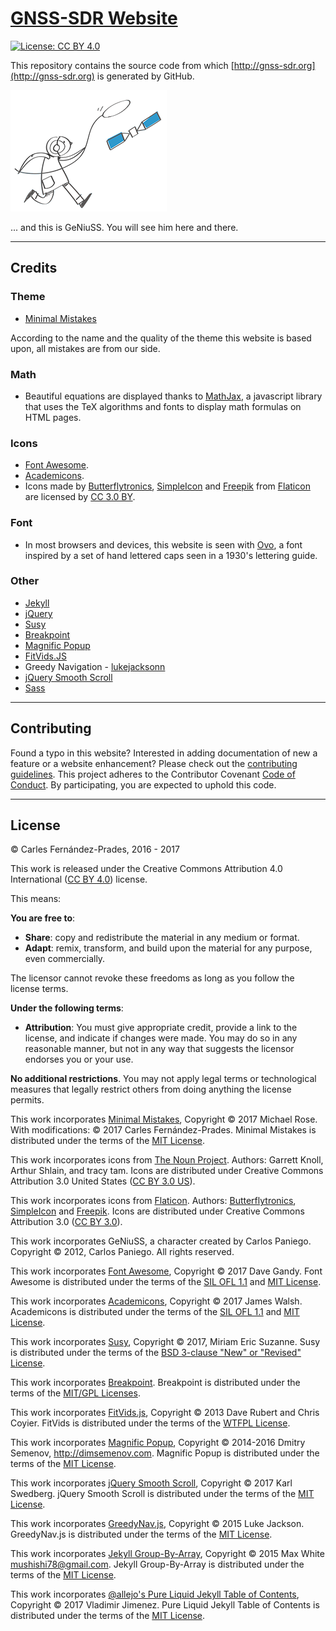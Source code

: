 # [GNSS-SDR Website](http://gnss-sdr.org)

[![License: CC BY 4.0](https://img.shields.io/badge/License-CC%20BY%204.0-blue.svg)](https://creativecommons.org/licenses/by/4.0/)

This repository contains the source code from which [http://gnss-sdr.org](http://gnss-sdr.org) is generated by GitHub.

![GeNiuSS](./assets/images/geniuss-small.png)

... and this is GeNiuSS. You will see him here and there.

---

## Credits

### Theme

- [Minimal Mistakes](https://mmistakes.github.io/minimal-mistakes/)

According to the name and the quality of the theme this website is based upon, all mistakes are from our side.


### Math

- Beautiful equations are displayed thanks to [MathJax](https://www.mathjax.org/), a javascript library that uses the TeX algorithms and fonts to display math formulas on HTML pages.

### Icons

- [Font Awesome](http://fontawesome.io/).
- [Academicons](https://jpswalsh.github.io/academicons/).
- Icons made by [Butterflytronics](https://www.flaticon.com/authors/butterflytronics), [SimpleIcon](https://www.flaticon.com/authors/simpleicon) and [Freepik](https://www.freepik.com) from [Flaticon](https://www.flaticon.com) are licensed by [CC 3.0 BY](http://creativecommons.org/licenses/by/3.0/).


### Font

- In most browsers and devices, this website is seen with [Ovo](https://fonts.google.com/specimen/Ovo?query=ovo), a font inspired by a set of hand lettered caps seen in a 1930's lettering guide.


### Other

- [Jekyll](https://jekyllrb.com/)
- [jQuery](http://jquery.com/)
- [Susy](http://oddbird.net/susy/)
- [Breakpoint](http://breakpoint-sass.com/)
- [Magnific Popup](http://dimsemenov.com/plugins/magnific-popup/)
- [FitVids.JS](http://fitvidsjs.com/)
- Greedy Navigation - [lukejacksonn](https://codepen.io/lukejacksonn/pen/PwmwWV)
- [jQuery Smooth Scroll](https://github.com/kswedberg/jquery-smooth-scroll)
- [Sass](http://sass-lang.com/)

---

## Contributing

Found a typo in this website? Interested in adding documentation of new a feature or a website enhancement? Please check out the [contributing guidelines](CONTRIBUTING.md). This project adheres to the Contributor Covenant [Code of Conduct](CODE_OF_CONDUCT.md). By participating, you are expected to uphold this code.



---


## License

&copy; Carles Fern&aacute;ndez-Prades, 2016 - 2017

This work is released under the Creative Commons Attribution 4.0 International ([CC BY 4.0](https://creativecommons.org/licenses/by/4.0/legalcode)) license.

This means:

**You are free to**:
* **Share**: copy and redistribute the material in any medium or format.
* **Adapt**: remix, transform, and build upon the material for any purpose, even commercially.

The licensor cannot revoke these freedoms as long as you follow the license terms.


**Under the following terms**:
* **Attribution**: You must give appropriate credit, provide a link to the license, and indicate if changes were made. You may do so in any reasonable manner, but not in any way that suggests the licensor endorses you or your use.


**No additional restrictions**. You may not apply legal terms or technological measures that legally restrict others from doing anything the license permits.

This work incorporates [Minimal Mistakes](https://github.com/mmistakes/minimal-mistakes),
Copyright &copy; 2017 Michael Rose.
With modifications: &copy; 2017 Carles Fern&aacute;ndez-Prades.
Minimal Mistakes is distributed under the terms of the [MIT License](https://opensource.org/licenses/MIT).

This work incorporates icons from [The Noun Project](https://thenounproject.com/).
Authors: Garrett Knoll, Arthur Shlain, and tracy tam.
Icons are distributed under Creative Commons Attribution 3.0 United States ([CC BY 3.0 US](https://creativecommons.org/licenses/by/3.0/us/)).

This work incorporates icons from [Flaticon](hhttps://www.flaticon.com).
Authors: [Butterflytronics](https://www.flaticon.com/authors/butterflytronics), [SimpleIcon](https://www.flaticon.com/authors/simpleicon) and [Freepik](https://www.freepik.com).
Icons are distributed under Creative Commons Attribution 3.0 ([CC BY 3.0](https://creativecommons.org/licenses/by/3.0/legalcode)).

This work incorporates GeNiuSS, a character created by Carlos Paniego.
Copyright &copy; 2012, Carlos Paniego. All rights reserved.

This work incorporates [Font Awesome](http://fontawesome.io/),
Copyright &copy; 2017 Dave Gandy.
Font Awesome is distributed under the terms of the [SIL OFL 1.1](http://scripts.sil.org/OFL) and [MIT License](http://opensource.org/licenses/MIT).

This work incorporates [Academicons](https://jpswalsh.github.io/academicons/),
Copyright &copy; 2017 James Walsh.
Academicons is distributed under the terms of the [SIL OFL 1.1](http://scripts.sil.org/OFL) and [MIT License](http://opensource.org/licenses/MIT).

This work incorporates [Susy](http://oddbird.net/susy/),
Copyright &copy; 2017, Miriam Eric Suzanne.
Susy is distributed under the terms of the [BSD 3-clause "New" or "Revised" License](https://opensource.org/licenses/BSD-3-Clause).

This work incorporates [Breakpoint](http://breakpoint-sass.com/).
Breakpoint is distributed under the terms of the [MIT/GPL Licenses](https://opensource.org/licenses/MIT).

This work incorporates [FitVids.js](https://github.com/davatron5000/FitVids.js/),
Copyright &copy; 2013 Dave Rubert and Chris Coyier.
FitVids is distributed under the terms of the [WTFPL License](http://sam.zoy.org/wtfpl/).

This work incorporates [Magnific Popup](http://dimsemenov.com/plugins/magnific-popup/),
Copyright &copy; 2014-2016 Dmitry Semenov, http://dimsemenov.com.
Magnific Popup is distributed under the terms of the [MIT License](https://opensource.org/licenses/MIT).

This work incorporates [jQuery Smooth Scroll](https://github.com/kswedberg/jquery-smooth-scroll),
Copyright &copy; 2017 Karl Swedberg.
jQuery Smooth Scroll is distributed under the terms of the [MIT License](https://opensource.org/licenses/MIT).

This work incorporates [GreedyNav.js](https://github.com/lukejacksonn/GreedyNav),
Copyright &copy; 2015 Luke Jackson.
GreedyNav.js is distributed under the terms of the [MIT License](https://opensource.org/licenses/MIT).

This work incorporates [Jekyll Group-By-Array](https://github.com/mushishi78/jekyll-group-by-array),
Copyright &copy; 2015 Max White <mushishi78@gmail.com>.
Jekyll Group-By-Array is distributed under the terms of the [MIT License](https://opensource.org/licenses/MIT).

This work incorporates [@allejo's Pure Liquid Jekyll Table of Contents](https://allejo.io/blog/a-jekyll-toc-without-plugins-or-javascript/),
Copyright &copy; 2017 Vladimir Jimenez.
Pure Liquid Jekyll Table of Contents is distributed under the terms of the [MIT License](https://opensource.org/licenses/MIT).
